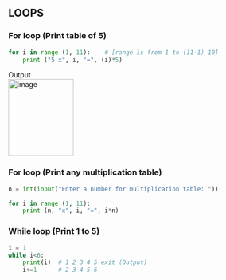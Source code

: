## LOOPS

### For loop (Print table of 5)
```py
for i in range (1, 11):    # [range is from 1 to (11-1) 10]
    print ("5 x", i, "=", (i)*5)
```
Output<br>
<img width="131" height="154" alt="image" src="https://github.com/user-attachments/assets/2b8b0f73-981b-452b-8bd3-4e75a08d00d8" />

### For loop (Print any multiplication table)
```py
n = int(input("Enter a number for multiplication table: "))

for i in range (1, 11):
    print (n, "x", i, "=", i*n)
```

### While loop (Print 1 to 5)
```py
i = 1
while i<6:
    print(i)  # 1 2 3 4 5 exit (Output)
    i+=1      # 2 3 4 5 6
```
